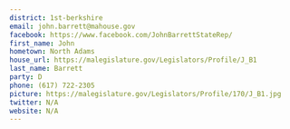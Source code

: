 ```yaml
---
district: 1st-berkshire
email: john.barrett@mahouse.gov
facebook: https://www.facebook.com/JohnBarrettStateRep/
first_name: John
hometown: North Adams
house_url: https://malegislature.gov/Legislators/Profile/J_B1
last_name: Barrett
party: D
phone: (617) 722-2305
picture: https://malegislature.gov/Legislators/Profile/170/J_B1.jpg
twitter: N/A
website: N/A
---
```

